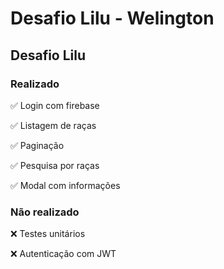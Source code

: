 # Desafio Lilu - Welington


## Desafio Lilu

### Realizado

✅ Login com firebase

✅ Listagem de raças

✅ Paginação

✅ Pesquisa por raças

✅ Modal com informações

### Não realizado

❌ Testes unitários

❌ Autenticação com JWT
